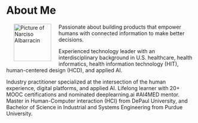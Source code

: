 # About Me

<p>
<img alt="Picture of Narciso Albarracin" height="100px" src="https://media-exp1.licdn.com/dms/image/C4E03AQEfd7EZlU4S7w/profile-displayphoto-shrink_200_200/0/1516168365741?e=1647475200&v=beta&t=EX5nZPUndxYYscjU2JCWmAKih6furBRinR_i8CvGRhU" align="left" hspace="20px">
Passionate about building products that empower humans with connected information to make better decisions. 
</p>
 
<p>
Experienced technology leader with an interdisciplinary background in U.S. healthcare, health informatics, health information technology (HIT), human-centered design (HCD), and applied AI.  
</p>
<p>
Industry practitioner specialized at the intersection of the human experience, digital platforms, and applied AI.  Lifelong learner with 20+ MOOC certifications and nominated deeplearning.ai #AI4MED mentor.  Master in Human-Computer interaction (HCI) from DePaul University, and Bachelor of Science in Industrial and Systems Engineering from Purdue University. 
</p>